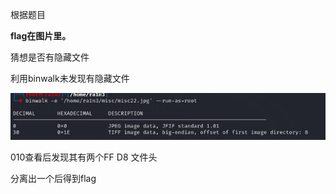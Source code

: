 根据题目

**flag在图片里。**

 

猜想是否有隐藏文件

 

利用binwalk未发现有隐藏文件

![image-20250422204641445](./assets/image-20250422204641445.png)

 

010查看后发现其有两个FF D8 文件头

分离出一个后得到flag